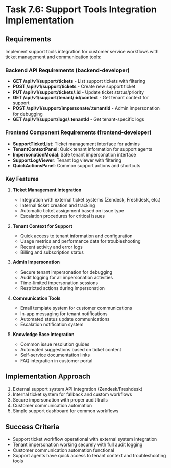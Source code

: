 # Task 7.6: Support Tools Integration Implementation

## Requirements
Implement support tools integration for customer service workflows with ticket management and communication tools:

### Backend API Requirements (backend-developer)
- **GET /api/v1/support/tickets** - List support tickets with filtering
- **POST /api/v1/support/tickets** - Create new support ticket
- **PUT /api/v1/support/tickets/:id** - Update ticket status/priority
- **GET /api/v1/support/tenant/:id/context** - Get tenant context for support
- **POST /api/v1/support/impersonate/:tenantId** - Admin impersonation for debugging
- **GET /api/v1/support/logs/:tenantId** - Get tenant-specific logs

### Frontend Component Requirements (frontend-developer)
- **SupportTicketList**: Ticket management interface for admins
- **TenantContextPanel**: Quick tenant information for support agents
- **ImpersonationModal**: Safe tenant impersonation interface
- **SupportLogViewer**: Tenant log viewer with filtering
- **QuickActionsPanel**: Common support actions and shortcuts

### Key Features
1. **Ticket Management Integration**
   - Integration with external ticket systems (Zendesk, Freshdesk, etc.)
   - Internal ticket creation and tracking
   - Automatic ticket assignment based on issue type
   - Escalation procedures for critical issues

2. **Tenant Context for Support**
   - Quick access to tenant information and configuration
   - Usage metrics and performance data for troubleshooting
   - Recent activity and error logs
   - Billing and subscription status

3. **Admin Impersonation**
   - Secure tenant impersonation for debugging
   - Audit logging for all impersonation activities
   - Time-limited impersonation sessions
   - Restricted actions during impersonation

4. **Communication Tools**
   - Email template system for customer communications
   - In-app messaging for tenant notifications
   - Automated status update communications
   - Escalation notification system

5. **Knowledge Base Integration**
   - Common issue resolution guides
   - Automated suggestions based on ticket content
   - Self-service documentation links
   - FAQ integration in customer portal

## Implementation Approach
1. External support system API integration (Zendesk/Freshdesk)
2. Internal ticket system for fallback and custom workflows
3. Secure impersonation with proper audit trails
4. Customer communication automation
5. Simple support dashboard for common workflows

## Success Criteria
- Support ticket workflow operational with external system integration
- Tenant impersonation working securely with full audit logging
- Customer communication automation functional
- Support agents have quick access to tenant context and troubleshooting tools